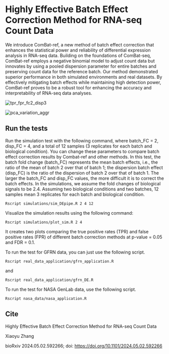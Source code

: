 # Highly Effective Batch Effect Correction Method for RNA-seq Count Data
We introduce ComBat-ref, a new method of batch effect correction that enhances the statistical power and reliability of differential expression analysis in RNA-seq data. Building on the foundations of ComBat-seq, ComBat-ref employs a negative binomial model to adjust count data but innovates by using a pooled dispersion parameter for entire batches and preserving count data for the reference batch. Our method demonstrated superior performance in both simulated environments and real datasets. By effectively mitigating batch effects while maintaining high detection power, ComBat-ref proves to be a robust tool for enhancing the accuracy and interpretability of RNA-seq data analyses.

![tpr_fpr_fc2_disp3](https://github.com/user-attachments/assets/7c0c2ecf-f195-4150-a7be-797bc5c8df7b)

![pca_variation_aggr](https://github.com/user-attachments/assets/96b2a30e-7ece-4186-bffc-005d9f7e700b)
## Run the tests
Run the simulation test with the following command, where batch_FC = 2, disp_FC = 4, and a total of 12 samples (3 replicates for each batch and biological condition). You can change these parameters to compare batch effect correction results by Combat-ref and other methods. In this test, the batch fold change (batch_FC) represents the mean batch effects, i.e., the ratio of the mean of batch 2 over that of batch 1; the dispersion batch effect (disp_FC) is the ratio of the dispersion of batch 2 over that of batch 1. The larger the batch_FC and disp_FC values, the more difficult it is to correct the batch effects. In the simulations, we assume the fold changes of biological signals to be 2.4. Assuming two biological conditions and two batches, 12 samples mean 3 replicates for each batch and biological condition.
```
Rscript simulations/sim_DEpipe.R 2 4 12
```
Visualize the simulation results using the following command:
```
Rscript simulations/plot_sim.R 2 4
```
It creates two plots comparing the true positive rates (TPR) and false positive rates (FPR) of different batch correction methods at p-value = 0.05 and FDR = 0.1.

To run the test for GFRN data, you can just use the following script.
```
Rscript real_data_application/gfrn_application.R
```
and
```
Rscript real_data_application/gfrn_DE.R
```

To run the test for NASA GenLab data, use the following script.
```
Rscript nasa_data/nasa_application.R
```
## Cite
Highly Effective Batch Effect Correction Method for RNA-seq Count Data

Xiaoyu Zhang

bioRxiv 2024.05.02.592266; doi: https://doi.org/10.1101/2024.05.02.592266
